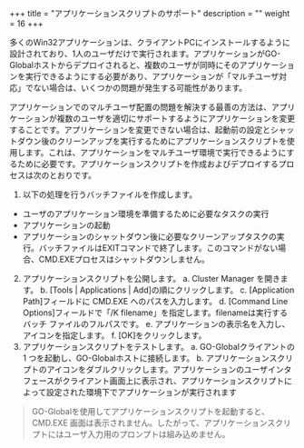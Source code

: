 +++
title = "アプリケーションスクリプトのサポート"
description = ""
weight = 16
+++

多くのWin32アプリケーションは、クライアントPCにインストールするように設計されており、1人のユーザだけで実行されます。アプリケーションがGO-Globalホストからデプロイされると、複数のユーザが同時にそのアプリケーションを実行できるようにする必要があり、アプリケーションが「マルチユーザ対応」でない場合は、いくつかの問題が発生する可能性があります。

アプリケーションでのマルチユーザ配置の問題を解決する最善の方法は、アプリケーションが複数のユーザを適切にサポートするようにアプリケーションを変更することです。アプリケーションを変更できない場合は、起動前の設定とシャットダウン後のクリーンアップを実行するためにアプリケーションスクリプトを使用します。これは、アプリケーションをマルチユーザ環境で実行できるようにするために必要です。アプリケーションスクリプトを作成およびデプロイするプロセスは次のとおりです。

1. 以下の処理を行うバッチファイルを作成します。 
- ユーザのアプリケーション環境を準備するために必要なタスクの実行
- アプリケーションの起動
- アプリケーションのシャットダウン後に必要なクリーンアップタスクの実行。バッチファイルはEXITコマンドで終了します。このコマンドがない場合、CMD.EXEプロセスはシャットダウンしません。
2. アプリケーションスクリプトを公開します。
    a. Cluster Manager を開きます。
    b. [Tools | Applications | Add]の順にクリックします。
    c. [Application Path]フィールドに CMD.EXE へのパスを入力します。
    d. [Command Line Options]フィールドで「/K filename」を指定します。filenameは実行するバッチ ファイルのフルパスです。
    e. アプリケーションの表示名を入力し、アイコンを指定します。
    f. [OK]をクリックします。
3. アプリケーションスクリプトをテストします。
    a. GO-Globalクライアントの 1 つを起動し、GO-Globalホストに接続します。
    b. アプリケーションスクリプトのアイコンをダブルクリックします。アプリケーションのユーザインタフェースがクライアント画面上に表示され、アプリケーションスクリプトによって設定された環境下でアプリケーションが実行されます

>GO-Globalを使用してアプリケーションスクリプトを起動すると、CMD.EXE 画面は表示されません。したがって、アプリケーションスクリプトにはユーザ入力用のプロンプトは組み込めません。